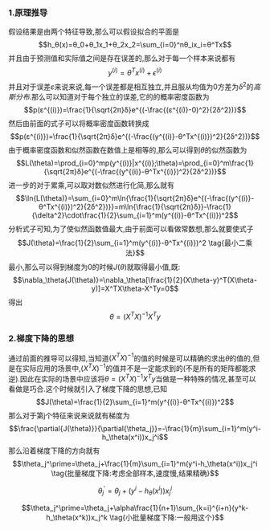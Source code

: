 ### 1.原理推导
假设结果是由两个特征导致,那么可以假设拟合的平面是
$$h_θ(x)=θ_0+θ_1x_1+θ_2x_2=\sum_{i=0}^nθ_ix_i=θ^Tx$$
并且由于预测值和实际值之间是存在误差的,那么对于每一个样本来说都有
$$y^{(i)}=θ^Tx^{(i)}+\epsilon^{(i)}$$
并且对于误差$ε$来说来说,每一个误差都是相互独立,并且服从均值为0方差为$δ^2$的*高斯分布*.那么可以知道对于每个独立的误差,它的的概率密度函数为
$$p(ε^{(i)})=\frac{1}{\sqrt{2π}δ}e^{(-\frac{(ε^{(i)}-0)^2}{2δ^2})}$$
然后由前面的式子可以将概率密度函数转换成
$$p(ε^{(i)})=\frac{1}{\sqrt{2π}δ}e^{(-\frac{(y^{(i)}-θ^Tx^{(i)})^2}{2δ^2})}$$
由于概率密度函数和似然函数在数值上是相等的,那么可以得到$\theta$的似然函数为
$$L(\theta)=\prod_{i=0}^mp(y^{(i)}|x^{(i)};\theta)=\prod_{i=0}^m\frac{1}{\sqrt{2π}δ}e^{(-\frac{(y^{(i)}-θ^Tx^{(i)})^2}{2δ^2})}$$
进一步的对于累乘,可以取对数似然进行化简,那么就有
$$\ln{L(\theta)}=\sum_{i=0}^m\ln{\frac{1}{\sqrt{2π}δ}e^{(-\frac{(y^{(i)}-θ^Tx^{(i)})^2}{2δ^2})}}=m\ln{\frac{1}{\sqrt{2π}δ}}-\frac{1}{\delta^2}\cdot\frac{1}{2}\sum_{i=1}^m(y^{(i)}-θ^Tx^{(i)})^2$$
分析式子可知,为了使似然函数值最大,由于前面可以看做常数想,那么就要使式子
$$J(\theta)=\frac{1}{2}\sum_{i=1}^m(y^{(i)}-θ^Tx^{(i)})^2 \tag{最小二乘法}$$
最小,那么可以得到梯度为0的时候$J(\theta)$就取得最小值,既:
$$\nabla_\theta{J(\theta)}=\nabla_\theta[\frac{1}{2}(X\theta-y)^T(X\theta-y)]=X^TX\theta-X^Ty=0$$
得出
$$\theta=(X^TX)^{-1}X^Ty$$
### 2.梯度下降的思想
通过前面的推导可以得知,当知道$(X^TX)^{-1}$的值的时候是可以精确的求出$\theta$的值的,但是在实际应用的场景中,$(X^TX)^{-1}$的值并不是一定能求到的(不是所有的矩阵都能求逆).因此在实际的场景中应该将$\theta=(X^TX)^{-1}X^Ty$当做是一种特殊的情况,甚至可以看做是巧合.这个时候就引入了梯度下降的思想,已知
$$J(\theta)=\frac{1}{2}\sum_{i=1}^m(y^{(i)}-θ^Tx^{(i)})^2$$
那么对于第j个特征来说来说就有梯度为
$$\frac{\partial{J(\theta)}}{\partial{\theta_j}}=-\frac{1}{m}\sum_{i=1}^m(y^i-h_\theta(x^i))x_j^i$$
那么沿着梯度下降的方向就有
$$\theta_j^\prime=\theta_j+\frac{1}{m}\sum_{i=1}^m(y^i-h_\theta(x^i))x_j^i \tag{批量梯度下降:考虑全部样本,速度慢,结果精确}$$

$$\theta_j^\prime=\theta_j+(y^i-h_\theta(x^i))x_j^i
\tag{随机梯度下降:每次一个样本,速度快,结果看脸}$$

$$\theta_j^\prime=\theta_j+\alpha\frac{1}{n+1}\sum_{k=i}^{i+n}(y^k-h_\theta(x^k))x_j^k \tag{小批量梯度下降:一般用这个}$$
